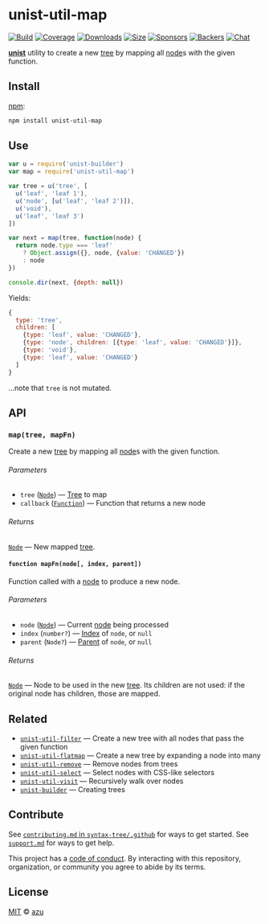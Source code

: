 # unist-util-map

[![Build][build-badge]][build]
[![Coverage][coverage-badge]][coverage]
[![Downloads][downloads-badge]][downloads]
[![Size][size-badge]][size]
[![Sponsors][sponsors-badge]][collective]
[![Backers][backers-badge]][collective]
[![Chat][chat-badge]][chat]

[**unist**][unist] utility to create a new [tree][] by mapping all [node][]s
with the given function.

## Install

[npm][]:

```sh
npm install unist-util-map
```

## Use

```js
var u = require('unist-builder')
var map = require('unist-util-map')

var tree = u('tree', [
  u('leaf', 'leaf 1'),
  u('node', [u('leaf', 'leaf 2')]),
  u('void'),
  u('leaf', 'leaf 3')
])

var next = map(tree, function(node) {
  return node.type === 'leaf'
    ? Object.assign({}, node, {value: 'CHANGED'})
    : node
})

console.dir(next, {depth: null})
```

Yields:

```js
{
  type: 'tree',
  children: [
    {type: 'leaf', value: 'CHANGED'},
    {type: 'node', children: [{type: 'leaf', value: 'CHANGED'}]},
    {type: 'void'},
    {type: 'leaf', value: 'CHANGED'}
  ]
}
```

…note that `tree` is not mutated.

## API

### `map(tree, mapFn)`

Create a new [tree][] by mapping all [node][]s with the given function.

###### Parameters

*   `tree` ([`Node`][node]) — [Tree][] to map
*   `callback` ([`Function`][callback]) — Function that returns a new node

###### Returns

[`Node`][node] — New mapped [tree][].

#### `function mapFn(node[, index, parent])`

Function called with a [node][] to produce a new node.

###### Parameters

*   `node` ([`Node`][node]) — Current [node][] being processed
*   `index` (`number?`) — [Index][] of `node`, or `null`
*   `parent` (`Node?`) — [Parent][] of `node`, or `null`

###### Returns

[`Node`][node] — Node to be used in the new [tree][].
Its children are not used: if the original node has children, those are mapped.

## Related

*   [`unist-util-filter`](https://github.com/syntax-tree/unist-util-filter)
    — Create a new tree with all nodes that pass the given function
*   [`unist-util-flatmap`](https://gitlab.com/staltz/unist-util-flatmap)
    — Create a new tree by expanding a node into many
*   [`unist-util-remove`](https://github.com/syntax-tree/unist-util-remove)
    — Remove nodes from trees
*   [`unist-util-select`](https://github.com/syntax-tree/unist-util-select)
    — Select nodes with CSS-like selectors
*   [`unist-util-visit`](https://github.com/syntax-tree/unist-util-visit)
    — Recursively walk over nodes
*   [`unist-builder`](https://github.com/syntax-tree/unist-builder)
    — Creating trees

## Contribute

See [`contributing.md` in `syntax-tree/.github`][contributing] for ways to get
started.
See [`support.md`][support] for ways to get help.

This project has a [code of conduct][coc].
By interacting with this repository, organization, or community you agree to
abide by its terms.

## License

[MIT][license] © [azu][author]

<!-- Definitions -->

[build-badge]: https://img.shields.io/travis/syntax-tree/unist-util-map.svg

[build]: https://travis-ci.org/syntax-tree/unist-util-map

[coverage-badge]: https://img.shields.io/codecov/c/github/syntax-tree/unist-util-map.svg

[coverage]: https://codecov.io/github/syntax-tree/unist-util-map

[downloads-badge]: https://img.shields.io/npm/dm/unist-util-map.svg

[downloads]: https://www.npmjs.com/package/unist-util-map

[size-badge]: https://img.shields.io/bundlephobia/minzip/unist-util-map.svg

[size]: https://bundlephobia.com/result?p=unist-util-map

[sponsors-badge]: https://opencollective.com/unified/sponsors/badge.svg

[backers-badge]: https://opencollective.com/unified/backers/badge.svg

[collective]: https://opencollective.com/unified

[chat-badge]: https://img.shields.io/badge/chat-spectrum-7b16ff.svg

[chat]: https://spectrum.chat/unified/syntax-tree

[npm]: https://docs.npmjs.com/cli/install

[license]: license

[author]: https://efcl.info

[unist]: https://github.com/syntax-tree/unist

[node]: https://github.com/syntax-tree/unist#node

[tree]: https://github.com/syntax-tree/unist#tree

[parent]: https://github.com/syntax-tree/unist#parent-1

[index]: https://github.com/syntax-tree/unist#index

[callback]: #function-mapfnnode-index-parent

[contributing]: https://github.com/syntax-tree/.github/blob/HEAD/contributing.md

[support]: https://github.com/syntax-tree/.github/blob/HEAD/support.md

[coc]: https://github.com/syntax-tree/.github/blob/HEAD/code-of-conduct.md
